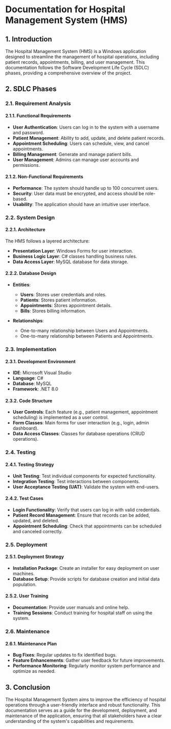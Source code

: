 # Documentation for Hospital Management System (HMS)

## 1. Introduction
The Hospital Management System (HMS) is a Windows application designed to streamline the management of hospital operations, including patient records, appointments, billing, and user management. This documentation follows the Software Development Life Cycle (SDLC) phases, providing a comprehensive overview of the project.

## 2. SDLC Phases

### 2.1. Requirement Analysis
#### 2.1.1. Functional Requirements
- **User Authentication**: Users can log in to the system with a username and password.
- **Patient Management**: Ability to add, update, and delete patient records.
- **Appointment Scheduling**: Users can schedule, view, and cancel appointments.
- **Billing Management**: Generate and manage patient bills.
- **User Management**: Admins can manage user accounts and permissions.

#### 2.1.2. Non-Functional Requirements
- **Performance**: The system should handle up to 100 concurrent users.
- **Security**: User data must be encrypted, and access should be role-based.
- **Usability**: The application should have an intuitive user interface.

### 2.2. System Design
#### 2.2.1. Architecture
The HMS follows a layered architecture:
- **Presentation Layer**: Windows Forms for user interaction.
- **Business Logic Layer**: C# classes handling business rules.
- **Data Access Layer**: MySQL database for data storage.

#### 2.2.2. Database Design
- **Entities**:
  - **Users**: Stores user credentials and roles.
  - **Patients**: Stores patient information.
  - **Appointments**: Stores appointment details.
  - **Bills**: Stores billing information.

- **Relationships**:
  - One-to-many relationship between Users and Appointments.
  - One-to-many relationship between Patients and Appointments.

### 2.3. Implementation
#### 2.3.1. Development Environment
- **IDE**: Microsoft Visual Studio
- **Language**: C#
- **Database**: MySQL
- **Framework**: .NET 8.0

#### 2.3.2. Code Structure
- **User Controls**: Each feature (e.g., patient management, appointment scheduling) is implemented as a user control.
- **Form Classes**: Main forms for user interaction (e.g., login, admin dashboard).
- **Data Access Classes**: Classes for database operations (CRUD operations).

### 2.4. Testing
#### 2.4.1. Testing Strategy
- **Unit Testing**: Test individual components for expected functionality.
- **Integration Testing**: Test interactions between components.
- **User Acceptance Testing (UAT)**: Validate the system with end-users.

#### 2.4.2. Test Cases
- **Login Functionality**: Verify that users can log in with valid credentials.
- **Patient Record Management**: Ensure that records can be added, updated, and deleted.
- **Appointment Scheduling**: Check that appointments can be scheduled and canceled correctly.

### 2.5. Deployment
#### 2.5.1. Deployment Strategy
- **Installation Package**: Create an installer for easy deployment on user machines.
- **Database Setup**: Provide scripts for database creation and initial data population.

#### 2.5.2. User Training
- **Documentation**: Provide user manuals and online help.
- **Training Sessions**: Conduct training for hospital staff on using the system.

### 2.6. Maintenance
#### 2.6.1. Maintenance Plan
- **Bug Fixes**: Regular updates to fix identified bugs.
- **Feature Enhancements**: Gather user feedback for future improvements.
- **Performance Monitoring**: Regularly monitor system performance and optimize as needed.

## 3. Conclusion
The Hospital Management System aims to improve the efficiency of hospital operations through a user-friendly interface and robust functionality. This documentation serves as a guide for the development, deployment, and maintenance of the application, ensuring that all stakeholders have a clear understanding of the system's capabilities and requirements.